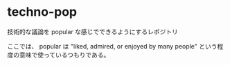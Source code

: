 # techno-pop
技術的な議論を popular な感じでできるようにするレポジトリ

ここでは、 popular は "liked, admired, or enjoyed by many people" という程度の意味で使っているつもりである。
